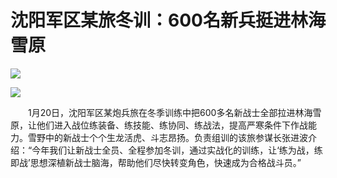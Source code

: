 沈阳军区某旅冬训：600名新兵挺进林海雪原
===

![](http://www.chsi.com.cn/news/file.do?method=downFile&id=1430881610)

![](http://www.chsi.com.cn/news/file.do?method=downFile&id=1430881611)

　　1月20日，沈阳军区某炮兵旅在冬季训练中把600多名新战士全部拉进林海雪原，让他们进入战位练装备、练技能、练协同、练战法，提高严寒条件下作战能力。雪野中的新战士个个生龙活虎、斗志昂扬。负责组训的该旅参谋长张进波介绍：“今年我们让新战士全员、全程参加冬训，通过实战化的训练，让‘练为战，练即战’思想深植新战士脑海，帮助他们尽快转变角色，快速成为合格战斗员。”
